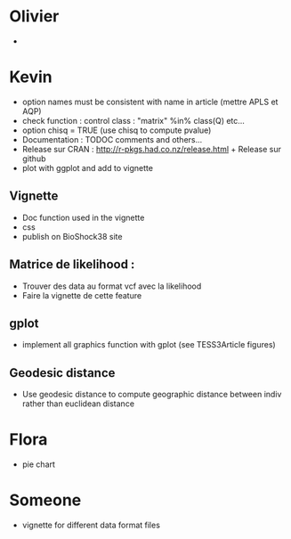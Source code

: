 # Olivier
-

# Kevin
- option names must be consistent with name in article (mettre APLS et AQP)
- check function : control class : "matrix" %in% class(Q) etc...
- option chisq = TRUE (use chisq to compute pvalue)
- Documentation : TODOC comments and others...
- Release sur CRAN : http://r-pkgs.had.co.nz/release.html + Release sur github
- plot with ggplot and add to vignette

## Vignette
- Doc function used in the vignette
- css
- publish on BioShock38 site

## Matrice de likelihood :
- Trouver des data au format vcf avec la likelihood
- Faire la vignette de cette feature

## gplot
- implement all graphics function with gplot (see TESS3Article figures)

## Geodesic distance
- Use geodesic distance to compute geographic distance between indiv rather than
euclidean distance

# Flora
- pie chart


# Someone
- vignette for different data format files
